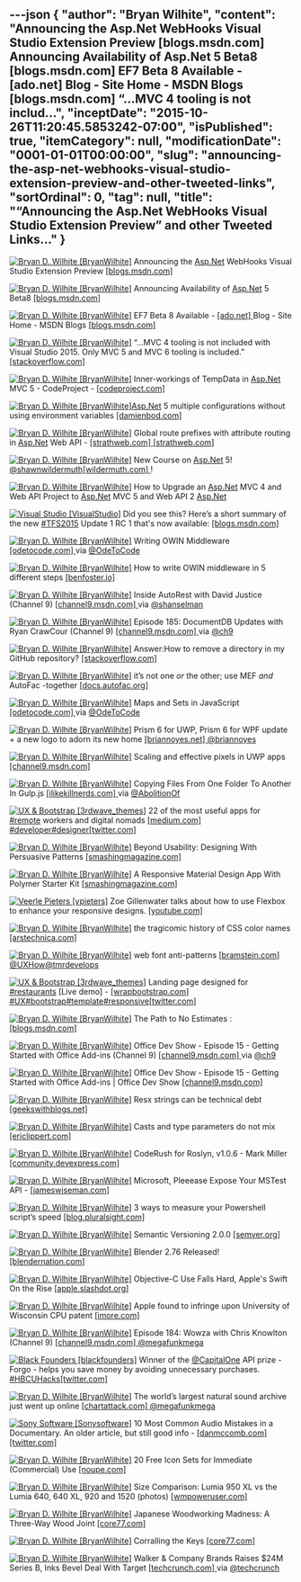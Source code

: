 ---json
{
  "author": "Bryan Wilhite",
  "content": "Announcing the Asp.Net WebHooks Visual Studio Extension Preview [blogs.msdn.com]  Announcing Availability of Asp.Net 5 Beta8 [blogs.msdn.com]  EF7 Beta 8 Available - [ado.net]  Blog - Site Home - MSDN Blogs [blogs.msdn.com]  “…MVC 4 tooling is not includ...",
  "inceptDate": "2015-10-26T11:20:45.5853242-07:00",
  "isPublished": true,
  "itemCategory": null,
  "modificationDate": "0001-01-01T00:00:00",
  "slug": "announcing-the-asp-net-webhooks-visual-studio-extension-preview-and-other-tweeted-links",
  "sortOrdinal": 0,
  "tag": null,
  "title": "“Announcing the Asp.Net WebHooks Visual Studio Extension Preview” and other Tweeted Links…"
}
---

[<img alt="Bryan D. Wilhite [BryanWilhite]" src="https://songhay.blob.core.windows.net/shared-social-twitter/BryanWilhite.jpeg">](http://t.co/UNdqV0Z1zz "Bryan D. Wilhite [BryanWilhite]") Announcing the [Asp.Net](http://www.asp.net/) WebHooks Visual Studio Extension Preview [[blogs.msdn.com] ](http://blogs.msdn.com/b/webdev/archive/2015/09/29/announcing-the-asp-net-webhooks-visual-studio-extension-preview.aspx?WT.mc_id=DX_MVP4025064)

[<img alt="Bryan D. Wilhite [BryanWilhite]" src="https://songhay.blob.core.windows.net/shared-social-twitter/BryanWilhite.jpeg">](http://t.co/UNdqV0Z1zz "Bryan D. Wilhite [BryanWilhite]") Announcing Availability of [Asp.Net](http://www.asp.net/) 5 Beta8 [[blogs.msdn.com] ](http://blogs.msdn.com/b/webdev/archive/2015/10/15/announcing-availability-of-asp-net-5-beta8.aspx)

[<img alt="Bryan D. Wilhite [BryanWilhite]" src="https://songhay.blob.core.windows.net/shared-social-twitter/BryanWilhite.jpeg">](http://t.co/UNdqV0Z1zz "Bryan D. Wilhite [BryanWilhite]") EF7 Beta 8 Available - [[ado.net] ](http://ADO.NET) Blog - Site Home - MSDN Blogs [[blogs.msdn.com] ](http://blogs.msdn.com/b/adonet/archive/2015/10/15/ef7-beta-8-available.aspx)

[<img alt="Bryan D. Wilhite [BryanWilhite]" src="https://songhay.blob.core.windows.net/shared-social-twitter/BryanWilhite.jpeg">](http://t.co/UNdqV0Z1zz "Bryan D. Wilhite [BryanWilhite]") “…MVC 4 tooling is not included with Visual Studio 2015. Only MVC 5 and MVC 6 tooling is included.” [[stackoverflow.com] ](http://stackoverflow.com/questions/31594763/visual-studio-2015-razor-view-mvc-types-not-recognized/31618080?stw=2#31618080)

[<img alt="Bryan D. Wilhite [BryanWilhite]" src="https://songhay.blob.core.windows.net/shared-social-twitter/BryanWilhite.jpeg">](http://t.co/UNdqV0Z1zz "Bryan D. Wilhite [BryanWilhite]") Inner-workings of TempData in [Asp.Net](http://www.asp.net/) MVC 5 - CodeProject - [[codeproject.com] ](http://www.codeproject.com/Articles/1037946/Inner-workings-of-TempData-in-ASP-NET-MVC)

[<img alt="Bryan D. Wilhite [BryanWilhite]" src="https://songhay.blob.core.windows.net/shared-social-twitter/BryanWilhite.jpeg">](http://t.co/UNdqV0Z1zz "Bryan D. Wilhite [BryanWilhite]")[Asp.Net](http://www.asp.net/) 5 multiple configurations without using environment variables [[damienbod.com] ](http://damienbod.com/2015/10/11/asp-net-5-multiple-configurations-without-using-environment-variables/)

[<img alt="Bryan D. Wilhite [BryanWilhite]" src="https://songhay.blob.core.windows.net/shared-social-twitter/BryanWilhite.jpeg">](http://t.co/UNdqV0Z1zz "Bryan D. Wilhite [BryanWilhite]") Global route prefixes with attribute routing in [Asp.Net](http://www.asp.net/) Web API - [[strathweb.com] ](http://www.strathweb.com/2015/10/global-route-prefixes-with-attribute-routing-in-asp-net-web-api/)[[strathweb.com] ](http://www.strathweb.com/2015/10/global-route-prefixes-with-attribute-routing-in-asp-net-web-api/)

[<img alt="Bryan D. Wilhite [BryanWilhite]" src="https://songhay.blob.core.windows.net/shared-social-twitter/BryanWilhite.jpeg">](http://t.co/UNdqV0Z1zz "Bryan D. Wilhite [BryanWilhite]") New Course on [Asp.Net](http://www.asp.net/) 5! [@shawnwildermuth](http://twitter.com/shawnwildermuth)[[wildermuth.com] ](http://wildermuth.com/2015/10/11/New_Course_on_ASP_NET_5)!

[<img alt="Bryan D. Wilhite [BryanWilhite]" src="https://songhay.blob.core.windows.net/shared-social-twitter/BryanWilhite.jpeg">](http://t.co/UNdqV0Z1zz "Bryan D. Wilhite [BryanWilhite]") How to Upgrade an [Asp.Net](http://www.asp.net/) MVC 4 and Web API Project to [Asp.Net](http://www.asp.net/) MVC 5 and Web API 2 [Asp.Net](http://www.asp.net/mvc/overview/releases/how-to-upgrade-an-aspnet-mvc-4-and-web-api-project-to-aspnet-mvc-5-and-web-api-2)

[<img alt="Visual Studio [VisualStudio]" src="https://songhay.blob.core.windows.net/shared-social-twitter/VisualStudio.png">](http://t.co/OqnL9IGcUY "Visual Studio [VisualStudio]") Did you see this? Here’s a short summary of the new [#TFS2015](http://search.twitter.com/search?q=%23TFS2015) Update 1 RC 1 that's now available: [[blogs.msdn.com] ](http://blogs.msdn.com/b/visualstudio/archive/2015/10/09/team-foundation-server-2015-update-1-rc-1.aspx)

[<img alt="Bryan D. Wilhite [BryanWilhite]" src="https://songhay.blob.core.windows.net/shared-social-twitter/BryanWilhite.jpeg">](http://t.co/UNdqV0Z1zz "Bryan D. Wilhite [BryanWilhite]") Writing OWIN Middleware [[odetocode.com] ](http://odetocode.com/blogs/scott/archive/2013/11/11/writing-owin-middleware.aspx) via [@OdeToCode](http://twitter.com/OdeToCode)

[<img alt="Bryan D. Wilhite [BryanWilhite]" src="https://songhay.blob.core.windows.net/shared-social-twitter/BryanWilhite.jpeg">](http://t.co/UNdqV0Z1zz "Bryan D. Wilhite [BryanWilhite]") How to write OWIN middleware in 5 different steps [[benfoster.io] ](http://benfoster.io/blog/how-to-write-owin-middleware-in-5-different-steps)

[<img alt="Bryan D. Wilhite [BryanWilhite]" src="https://songhay.blob.core.windows.net/shared-social-twitter/BryanWilhite.jpeg">](http://t.co/UNdqV0Z1zz "Bryan D. Wilhite [BryanWilhite]") Inside AutoRest with David Justice (Channel 9) [[channel9.msdn.com] ](https://channel9.msdn.com/Shows/Azure-Friday/Inside-AutoRest-with-David-Justice) via [@shanselman](http://twitter.com/shanselman)

[<img alt="Bryan D. Wilhite [BryanWilhite]" src="https://songhay.blob.core.windows.net/shared-social-twitter/BryanWilhite.jpeg">](http://t.co/UNdqV0Z1zz "Bryan D. Wilhite [BryanWilhite]") Episode 185: DocumentDB Updates with Ryan CrawCour (Channel 9) [[channel9.msdn.com] ](https://channel9.msdn.com/Shows/Cloud+Cover/Episode-185-DocDB-Updates-with-Ryan-CrawCour) via [@ch9](http://twitter.com/ch9)

[<img alt="Bryan D. Wilhite [BryanWilhite]" src="https://songhay.blob.core.windows.net/shared-social-twitter/BryanWilhite.jpeg">](http://t.co/UNdqV0Z1zz "Bryan D. Wilhite [BryanWilhite]") Answer:How to remove a directory in my GitHub repository? [[stackoverflow.com] ](http://stackoverflow.com/questions/6313126/how-to-remove-a-directory-in-my-github-repository/6313301?stw=2#6313301)

[<img alt="Bryan D. Wilhite [BryanWilhite]" src="https://songhay.blob.core.windows.net/shared-social-twitter/BryanWilhite.jpeg">](http://t.co/UNdqV0Z1zz "Bryan D. Wilhite [BryanWilhite]") it’s not one *or* the other; use MEF *and* AutoFac -together [[docs.autofac.org] ](http://docs.autofac.org/en/latest/integration/mef.html)

[<img alt="Bryan D. Wilhite [BryanWilhite]" src="https://songhay.blob.core.windows.net/shared-social-twitter/BryanWilhite.jpeg">](http://t.co/UNdqV0Z1zz "Bryan D. Wilhite [BryanWilhite]") Maps and Sets in JavaScript [[odetocode.com] ](http://odetocode.com/blogs/scott/archive/2015/10/14/maps-and-sets-in-javascript.aspx) via [@OdeToCode](http://twitter.com/OdeToCode)

[<img alt="Bryan D. Wilhite [BryanWilhite]" src="https://songhay.blob.core.windows.net/shared-social-twitter/BryanWilhite.jpeg">](http://t.co/UNdqV0Z1zz "Bryan D. Wilhite [BryanWilhite]") Prism 6 for UWP, Prism 6 for WPF update + a new logo to adorn its new home [[briannoyes.net] ](http://briannoyes.net/2015/10/15/prism-update-a-new-logo-to-adorn-its-new-home/)[@briannoyes](http://twitter.com/briannoyes)

[<img alt="Bryan D. Wilhite [BryanWilhite]" src="https://songhay.blob.core.windows.net/shared-social-twitter/BryanWilhite.jpeg">](http://t.co/UNdqV0Z1zz "Bryan D. Wilhite [BryanWilhite]") Scaling and effective pixels in UWP apps [[channel9.msdn.com] ](https://channel9.msdn.com/Blogs/One-Dev-Minute/Scaling-and-effective-pixels-in-UWP-apps)

[<img alt="Bryan D. Wilhite [BryanWilhite]" src="https://songhay.blob.core.windows.net/shared-social-twitter/BryanWilhite.jpeg">](http://t.co/UNdqV0Z1zz "Bryan D. Wilhite [BryanWilhite]") Copying Files From One Folder To Another In Gulp.js [[ilikekillnerds.com] ](http://ilikekillnerds.com/2014/07/copying-files-from-one-folder-to-another-in-gulp-js/) via [@AbolitionOf](http://twitter.com/AbolitionOf)

[<img alt="UX & Bootstrap [3rdwave_themes]" src="https://songhay.blob.core.windows.net/shared-social-twitter/3rdwave_themes.png">](http://t.co/mkC0VeN6gE "UX & Bootstrap [3rdwave_themes]") 22 of the most useful apps for [#remote](http://search.twitter.com/search?q=%23remote) workers and digital nomads [[medium.com] ](https://medium.com/life-learning/22-of-the-most-useful-apps-for-remote-workers-and-digital-nomads-727d05f0bc35?utm_content=buffer1bf46&utm_medium=social&utm_source=twitter.com&utm_campaign=buffer)[#developer](http://search.twitter.com/search?q=%23developer)[#designer](http://search.twitter.com/search?q=%23designer)[[twitter.com] ](https://twitter.com/3rdwave_themes/status/656417619998822400/photo/1)

[<img alt="Bryan D. Wilhite [BryanWilhite]" src="https://songhay.blob.core.windows.net/shared-social-twitter/BryanWilhite.jpeg">](http://t.co/UNdqV0Z1zz "Bryan D. Wilhite [BryanWilhite]") Beyond Usability: Designing With Persuasive Patterns [[smashingmagazine.com] ](http://www.smashingmagazine.com/2015/10/beyond-usability-designing-with-persuasive-patterns/)

[<img alt="Bryan D. Wilhite [BryanWilhite]" src="https://songhay.blob.core.windows.net/shared-social-twitter/BryanWilhite.jpeg">](http://t.co/UNdqV0Z1zz "Bryan D. Wilhite [BryanWilhite]") A Responsive Material Design App With Polymer Starter Kit [[smashingmagazine.com] ](http://www.smashingmagazine.com/2015/10/responsive-material-design-app-with-polymer-starter-kit/)

[<img alt="Veerle Pieters [vpieters]" src="https://songhay.blob.core.windows.net/shared-social-twitter/vpieters.png">](http://t.co/A4ZEwCEPEs "Veerle Pieters [vpieters]") Zoe Gillenwater talks about how to use Flexbox to enhance your responsive designs. [[youtube.com] ](https://www.youtube.com/watch?v=_98SE8WUvLk&feature=youtu.be&list=PL37ZVnwpeshHoV6GgvG9WWAP6rjnEdAs9)

[<img alt="Bryan D. Wilhite [BryanWilhite]" src="https://songhay.blob.core.windows.net/shared-social-twitter/BryanWilhite.jpeg">](http://t.co/UNdqV0Z1zz "Bryan D. Wilhite [BryanWilhite]") the tragicomic history of CSS color names [[arstechnica.com] ](http://arstechnica.com/information-technology/2015/10/tomato-versus-ff6347-the-tragicomic-history-of-css-color-names/)

[<img alt="Bryan D. Wilhite [BryanWilhite]" src="https://songhay.blob.core.windows.net/shared-social-twitter/BryanWilhite.jpeg">](http://t.co/UNdqV0Z1zz "Bryan D. Wilhite [BryanWilhite]") web font anti-patterns [[bramstein.com] ](http://bramstein.com/writing/web-font-anti-patterns.html)[@UXHow](http://twitter.com/UXHow)[@tmrdevelops](http://twitter.com/tmrdevelops)

[<img alt="UX & Bootstrap [3rdwave_themes]" src="https://songhay.blob.core.windows.net/shared-social-twitter/3rdwave_themes.png">](http://t.co/mkC0VeN6gE "UX & Bootstrap [3rdwave_themes]") Landing page designed for [#restaurants](http://search.twitter.com/search?q=%23restaurants) [Live demo] - [[wrapbootstrap.com] ](http://wrapbootstrap.com/preview/WB0F50S22)[#UX](http://search.twitter.com/search?q=%23UX)[#bootstrap](http://search.twitter.com/search?q=%23bootstrap)[#template](http://search.twitter.com/search?q=%23template)[#responsive](http://search.twitter.com/search?q=%23responsive)[[twitter.com] ](https://twitter.com/3rdwave_themes/status/653967704131530753/photo/1)

[<img alt="Bryan D. Wilhite [BryanWilhite]" src="https://songhay.blob.core.windows.net/shared-social-twitter/BryanWilhite.jpeg">](http://t.co/UNdqV0Z1zz "Bryan D. Wilhite [BryanWilhite]") The Path to No Estimates : [[blogs.msdn.com] ](http://blogs.msdn.com/b/cdndevs/archive/2015/10/15/the-path-to-no-estimates.aspx)

[<img alt="Bryan D. Wilhite [BryanWilhite]" src="https://songhay.blob.core.windows.net/shared-social-twitter/BryanWilhite.jpeg">](http://t.co/UNdqV0Z1zz "Bryan D. Wilhite [BryanWilhite]") Office Dev Show - Episode 15 - Getting Started with Office Add-ins (Channel 9) [[channel9.msdn.com] ](https://channel9.msdn.com/Shows/Office-Dev-Show/Office-Dev-Show-Episode-15-Getting-Started-with-Office-Add-ins) via [@ch9](http://twitter.com/ch9)

[<img alt="Bryan D. Wilhite [BryanWilhite]" src="https://songhay.blob.core.windows.net/shared-social-twitter/BryanWilhite.jpeg">](http://t.co/UNdqV0Z1zz "Bryan D. Wilhite [BryanWilhite]") Office Dev Show - Episode 15 - Getting Started with Office Add-ins | Office Dev Show [[channel9.msdn.com] ](https://channel9.msdn.com/Shows/Office-Dev-Show/Office-Dev-Show-Episode-15-Getting-Started-with-Office-Add-ins)

[<img alt="Bryan D. Wilhite [BryanWilhite]" src="https://songhay.blob.core.windows.net/shared-social-twitter/BryanWilhite.jpeg">](http://t.co/UNdqV0Z1zz "Bryan D. Wilhite [BryanWilhite]") Resx strings can be technical debt [[geekswithblogs.net] ](http://geekswithblogs.net/Aligned/archive/2015/10/14/resx-strings-can-be-technical-debt.aspx)

[<img alt="Bryan D. Wilhite [BryanWilhite]" src="https://songhay.blob.core.windows.net/shared-social-twitter/BryanWilhite.jpeg">](http://t.co/UNdqV0Z1zz "Bryan D. Wilhite [BryanWilhite]") Casts and type parameters do not mix [[ericlippert.com] ](http://ericlippert.com/2015/10/14/casts-and-type-parameters-do-not-mix/)

[<img alt="Bryan D. Wilhite [BryanWilhite]" src="https://songhay.blob.core.windows.net/shared-social-twitter/BryanWilhite.jpeg">](http://t.co/UNdqV0Z1zz "Bryan D. Wilhite [BryanWilhite]") CodeRush for Roslyn, v1.0.6 - Mark Miller [[community.devexpress.com] ](https://community.devexpress.com/blogs/markmiller/archive/2015/10/15/coderush-for-roslyn-v1-0-6.aspx)

[<img alt="Bryan D. Wilhite [BryanWilhite]" src="https://songhay.blob.core.windows.net/shared-social-twitter/BryanWilhite.jpeg">](http://t.co/UNdqV0Z1zz "Bryan D. Wilhite [BryanWilhite]") Microsoft, Pleeease Expose Your MSTest API - [[jameswiseman.com] ](http://www.jameswiseman.com/blog/2015/10/13/microsoft-pleeease-expose-your-mstest-api/?utm_campaign=shareaholic&utm_medium=twitter&utm_source=socialnetwork)

[<img alt="Bryan D. Wilhite [BryanWilhite]" src="https://songhay.blob.core.windows.net/shared-social-twitter/BryanWilhite.jpeg">](http://t.co/UNdqV0Z1zz "Bryan D. Wilhite [BryanWilhite]") 3 ways to measure your Powershell script’s speed [[blog.pluralsight.com] ](http://blog.pluralsight.com/measure-powershell-scripts-speed)

[<img alt="Bryan D. Wilhite [BryanWilhite]" src="https://songhay.blob.core.windows.net/shared-social-twitter/BryanWilhite.jpeg">](http://t.co/UNdqV0Z1zz "Bryan D. Wilhite [BryanWilhite]") Semantic Versioning 2.0.0 [[semver.org] ](http://semver.org/)

[<img alt="Bryan D. Wilhite [BryanWilhite]" src="https://songhay.blob.core.windows.net/shared-social-twitter/BryanWilhite.jpeg">](http://t.co/UNdqV0Z1zz "Bryan D. Wilhite [BryanWilhite]") Blender 2.76 Released! [[blendernation.com] ](http://www.blendernation.com/2015/10/12/blender-2-76-released/)

[<img alt="Bryan D. Wilhite [BryanWilhite]" src="https://songhay.blob.core.windows.net/shared-social-twitter/BryanWilhite.jpeg">](http://t.co/UNdqV0Z1zz "Bryan D. Wilhite [BryanWilhite]") Objective-C Use Falls Hard, Apple's Swift On the Rise [[apple.slashdot.org] ](http://apple.slashdot.org/story/15/10/13/2132204/objective-c-use-falls-hard-apples-swift-on-the-rise)

[<img alt="Bryan D. Wilhite [BryanWilhite]" src="https://songhay.blob.core.windows.net/shared-social-twitter/BryanWilhite.jpeg">](http://t.co/UNdqV0Z1zz "Bryan D. Wilhite [BryanWilhite]") Apple found to infringe upon University of Wisconsin CPU patent [[imore.com] ](http://www.imore.com/apple-found-infringe-upon-university-wisconsin-cpu-patent)

[<img alt="Bryan D. Wilhite [BryanWilhite]" src="https://songhay.blob.core.windows.net/shared-social-twitter/BryanWilhite.jpeg">](http://t.co/UNdqV0Z1zz "Bryan D. Wilhite [BryanWilhite]") Episode 184: Wowza with Chris Knowlton (Channel 9) [[channel9.msdn.com] ](https://channel9.msdn.com/Shows/Cloud+Cover/Episode-184-Wowza-with-Chris-Knowlton)[@megafunkmega](http://twitter.com/megafunkmega)

[<img alt="Black Founders [blackfounders]" src="https://songhay.blob.core.windows.net/shared-social-twitter/blackfounders.png">](http://t.co/uOPtP24NYL "Black Founders [blackfounders]") Winner of the [@CapitalOne](http://twitter.com/CapitalOne) API prize - Forgo - helps you save money by avoiding unnecessary purchases. [#HBCUHacks](http://search.twitter.com/search?q=%23HBCUHacks)[[twitter.com] ](https://twitter.com/blackfounders/status/653393188267380736/photo/1)

[<img alt="Bryan D. Wilhite [BryanWilhite]" src="https://songhay.blob.core.windows.net/shared-social-twitter/BryanWilhite.jpeg">](http://t.co/UNdqV0Z1zz "Bryan D. Wilhite [BryanWilhite]") The world’s largest natural sound archive just went up online [[chartattack.com] ](http://www.chartattack.com/news/2015/08/06/worlds-largest-natural-sound-archive/)[@megafunkmega](http://twitter.com/megafunkmega)

[<img alt="Sony Software [Sonysoftware]" src="https://songhay.blob.core.windows.net/shared-social-twitter/Sonysoftware.jpg">](http://t.co/WjvL5onQF7 "Sony Software [Sonysoftware]") 10 Most Common Audio Mistakes in a Documentary. An older article, but still good info - [[danmccomb.com] ](http://www.danmccomb.com/tips/10-most-common-film-audio-mistakes/)[[twitter.com] ](https://twitter.com/Sonysoftware/status/653967254992908288/photo/1)

[<img alt="Bryan D. Wilhite [BryanWilhite]" src="https://songhay.blob.core.windows.net/shared-social-twitter/BryanWilhite.jpeg">](http://t.co/UNdqV0Z1zz "Bryan D. Wilhite [BryanWilhite]") 20 Free Icon Sets for Immediate (Commercial) Use [[noupe.com] ](http://www.noupe.com/essentials/icons-fonts/20-free-icon-sets-for-immediate-commercial-use-93441.html)

[<img alt="Bryan D. Wilhite [BryanWilhite]" src="https://songhay.blob.core.windows.net/shared-social-twitter/BryanWilhite.jpeg">](http://t.co/UNdqV0Z1zz "Bryan D. Wilhite [BryanWilhite]") Size Comparison: Lumia 950 XL vs the Lumia 640, 640 XL, 920 and 1520 (photos) [[wmpoweruser.com] ](http://wmpoweruser.com/size-comparison-lumia-950-xl-vs-the-lumia-640-640-xl-920-and-1520-photos/)

[<img alt="Bryan D. Wilhite [BryanWilhite]" src="https://songhay.blob.core.windows.net/shared-social-twitter/BryanWilhite.jpeg">](http://t.co/UNdqV0Z1zz "Bryan D. Wilhite [BryanWilhite]") Japanese Woodworking Madness: A Three-Way Wood Joint [[core77.com] ](http://www.core77.com//posts/41624/Japanese-Woodworking-Madness-A-Three-Way-Wood-Joint)

[<img alt="Bryan D. Wilhite [BryanWilhite]" src="https://songhay.blob.core.windows.net/shared-social-twitter/BryanWilhite.jpeg">](http://t.co/UNdqV0Z1zz "Bryan D. Wilhite [BryanWilhite]") Corralling the Keys [[core77.com] ](http://www.core77.com/posts/41695/Corralling-the-Keys)

[<img alt="Bryan D. Wilhite [BryanWilhite]" src="https://songhay.blob.core.windows.net/shared-social-twitter/BryanWilhite.jpeg">](http://t.co/UNdqV0Z1zz "Bryan D. Wilhite [BryanWilhite]") Walker &amp; Company Brands Raises $24M Series B, Inks Bevel Deal With Target [[techcrunch.com] ](http://techcrunch.com/2015/09/28/walker-company-brands-raises-24m-series-b-inks-bevel-deal-with-target/) via [@techcrunch](http://twitter.com/techcrunch)
